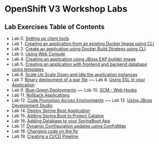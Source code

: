 # OpenShift V3 Workshop Labs

## Lab Exercises Table of Contents
* Lab 0. [Setting up client tools](0_Setting_up_client_tools.md)
* Lab 1. [Creating an application from an existing Docker Image using CLI](1_Create_App_From_a_Docker_Image.md)
* Lab 2. [Create an application using Docker Build Strategy using CLI](2_Create_App_Using_Docker_Build.md)
* Lab 3. [Using Web Console](3_Using_Web_Console.md)
* Lab 4. [Creating an application using JBoss EAP builder image](4_Creating_an_application_using_JBoss_EAP_builder_image.md)
* Lab 5. [Creating an application with frontend and backend database using templates](5_Using_templates.md)
* Lab 6. [Scale Up Scale Down and Idle the application instances](6_Scale_up_and_Scale_down_the_application_instances.md)
* Lab 7. [Binary deployment of a war file](7_Binary_Deployment_of_a_war_file.md)
~~ Lab 8. [Using SSL In your Application](8_Using_SSL_In_your_Application.md)
* Lab 9. [Blue-Green Deployments](9_Blue_Green_Deployments.md)
~~ Lab 10. [SCM - Web Hooks](10_SCM_Web_Hooks.md)
* Lab 11.  [Rollback Applications](11_Rollback_Applications.md)
* Lab 12.  [Code Promotion Across Environments](12_Code_Promotion_Across_Environments.md)
~~ Lab 13.  [Using JBoss Development Studio](13_Using_JBoss_Development_Studio.md)
* Lab 14. [Deploy Spring Boot Application](14_Deploy_a_Spring_Boot_Application.md)
* Lab 15. [Adding Spring Boot to Project Catalog](15_Adding_Spring_Boot_S2I_Image_to_the_Project_Catalog.md)
* Lab 16. [Adding Database to your SpringBoot App](16_Adding_database_to_your_Spring_Boot_Application.md)
* Lab 17. [Dynamic Configuration updates using ConfigMap](17_Dynamic_Configuration_Updates_using_ConfigMap.md)
* Lab 18. [Changing code on the fly](18_Changing_code_on_the_fly.md)
* Lab 19. [Creating a CI/CD Pipeline](19._Creating_a_Pipeline.md)
